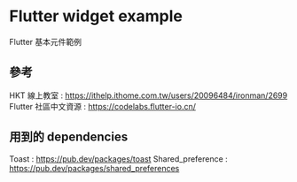 # Flutter widget example

Flutter 基本元件範例

## 參考
HKT 線上教室 : https://ithelp.ithome.com.tw/users/20096484/ironman/2699
Flutter 社區中文資源 : https://codelabs.flutter-io.cn/

## 用到的 dependencies
Toast : https://pub.dev/packages/toast
Shared_preference : https://pub.dev/packages/shared_preferences
